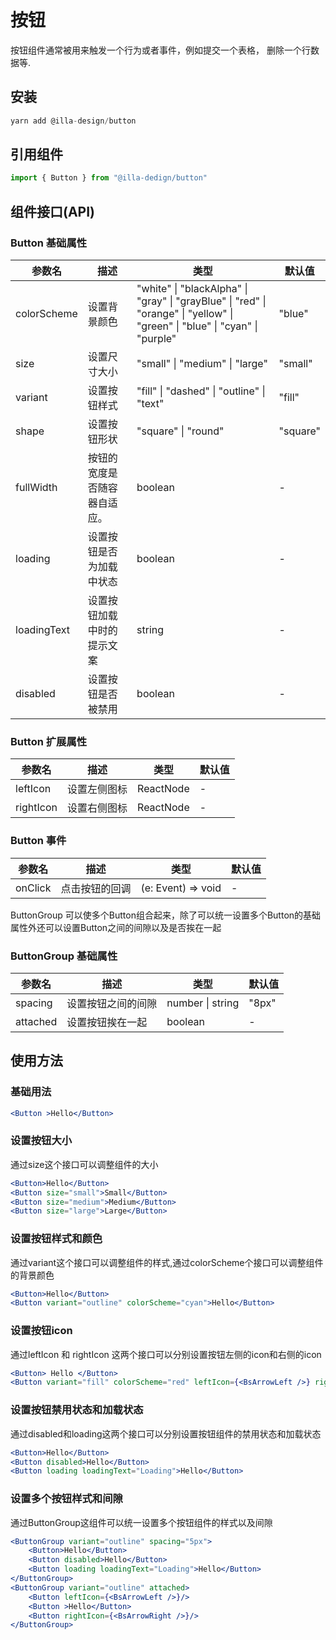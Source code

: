 # 按钮

按钮组件通常被用来触发一个行为或者事件，例如提交一个表格， 删除一个行数据等.

## 安装

```jsx
yarn add @illa-design/button
```

## 引用组件

```jsx
import { Button } from "@illa-dedign/button"
```

## 组件接口(API)

### Button 基础属性

| 参数名      | 描述                         | 类型                                                         | 默认值   |
| ----------- | ---------------------------- | ------------------------------------------------------------ | -------- |
| colorScheme | 设置背景颜色                 | "white" \| "blackAlpha" \| "gray" \| "grayBlue" \| "red" \| "orange" \| "yellow" \| "green" \| "blue"  \| "cyan" \| "purple" | "blue"   |
| size        | 设置尺寸大小                 | "small" \| "medium" \| "large"                               | "small"  |
| variant     | 设置按钮样式                 | "fill" \| "dashed" \| "outline" \| "text"                    | "fill"   |
| shape       | 设置按钮形状                 | "square" \| "round"                                          | "square" |
| fullWidth   | 按钮的宽度是否随容器自适应。 | boolean                                                      | -        |
| loading     | 设置按钮是否为加载中状态     | boolean                                                      | -        |
| loadingText | 设置按钮加载中时的提示文案   | string                                                       | -        |
| disabled    | 设置按钮是否被禁用           | boolean                                                      | -        |

### Button 扩展属性

| 参数名    | 描述         | 类型      | 默认值 |
| --------- | ------------ | --------- | ------ |
| leftIcon  | 设置左侧图标 | ReactNode | -      |
| rightIcon | 设置右侧图标 | ReactNode | -      |

### Button 事件

| 参数名  | 描述           | 类型               | 默认值 |
| ------- | -------------- | ------------------ | ------ |
| onClick | 点击按钮的回调 | (e: Event) => void | -      |

ButtonGroup 可以使多个Button组合起来，除了可以统一设置多个Button的基础属性外还可以设置Button之间的间隙以及是否挨在一起

### ButtonGroup 基础属性

| 参数名   | 描述               | 类型             | 默认值 |
| -------- | ------------------ | ---------------- | ------ |
| spacing  | 设置按钮之间的间隙 | number \| string | "8px"  |
| attached | 设置按钮挨在一起   | boolean          | -      |

## 使用方法

### 基础用法

```jsx
<Button >Hello</Button>
```

### 设置按钮大小

通过size这个接口可以调整组件的大小

```jsx
<Button>Hello</Button>
<Button size="small">Small</Button>
<Button size="medium">Medium</Button>
<Button size="large">Large</Button>
```

### 设置按钮样式和颜色

通过variant这个接口可以调整组件的样式,通过colorScheme个接口可以调整组件的背景颜色

```jsx
<Button>Hello</Button>
<Button variant="outline" colorScheme="cyan">Hello</Button>
```

### 设置按钮icon

通过leftIcon 和 rightIcon 这两个接口可以分别设置按钮左侧的icon和右侧的icon

```jsx
<Button> Hello </Button>
<Button variant="fill" colorScheme="red" leftIcon={<BsArrowLeft />} rightIcon={<BsArrowRight />}>Hello</Button>
```

### 设置按钮禁用状态和加载状态

通过disabled和loading这两个接口可以分别设置按钮组件的禁用状态和加载状态

```jsx
<Button>Hello</Button>
<Button disabled>Hello</Button>
<Button loading loadingText="Loading">Hello</Button>
```

### 设置多个按钮样式和间隙

通过ButtonGroup这组件可以统一设置多个按钮组件的样式以及间隙

```jsx
<ButtonGroup variant="outline" spacing="5px">
	<Button>Hello</Button>
	<Button disabled>Hello</Button>
	<Button loading loadingText="Loading">Hello</Button>
</ButtonGroup>
<ButtonGroup variant="outline" attached>
	<Button leftIcon={<BsArrowLeft />}/>
	<Button >Hello</Button>
	<Button rightIcon={<BsArrowRight />}/>
</ButtonGroup>
```


